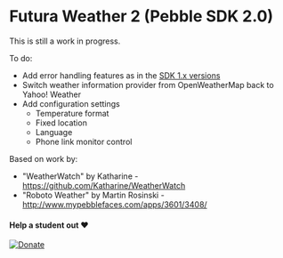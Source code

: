 Futura Weather 2 (Pebble SDK 2.0)
=================================

This is still a work in progress.

To do:
 - Add error handling features as in the [SDK 1.x versions](https://github.com/Niknam/futura-weather)
 - Switch weather information provider from OpenWeatherMap back to Yahoo! Weather
 - Add configuration settings
	- Temperature format
	- Fixed location
	- Language
	- Phone link monitor control

Based on work by:
 - "WeatherWatch" by Katharine - https://github.com/Katharine/WeatherWatch
 - "Roboto Weather" by Martin Rosinski - http://www.mypebblefaces.com/apps/3601/3408/

#### Help a student out ♥
[![Donate](https://www.paypal.com/en_US/i/btn/btn_donate_LG.gif)](https://www.paypal.com/cgi-bin/webscr?cmd=_s-xclick&hosted_button_id=SELDPV4T45FK6)